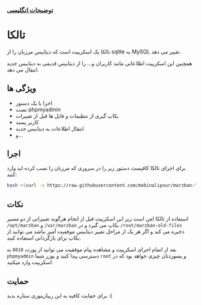 ###  [توضیحات انگلیسی](https://github.com/mobinalipour/marzban-to-mysql)

# تالکا

تالکا یک اسکریپت است که دیتابیس مرزبان را از sqlite به MySQL تغییر می دهد.

همچنین این اسکریپت اطلاعاتی مانند کاربران و... را از دیتابیس قدیمی به دیتابیس جدید انتقال می دهد.

## ویژگی ها

- اجرا با یک دستور
- نصب phpmyadmin
- بکاپ گیری از تنظیمات و فایل ها قبل از تغییرات
- کاربر پسند
- انتقال اطلاعات به دیتابیس جدید
- و...

## اجرا

برای اجرای تالکا کافیست دستور زیر را در سروری که مرزبان را نصب کرده اید وارد کنید:

```bash
bash <(curl -s https://raw.githubusercontent.com/mobinalipour/marzban-to-mysql/main/marzban-to-mysql.sh)
```
    
## نکات

استفاده از تالکا امن است زیر این اسکریپت قبل از انجام هرگونه تغییراتی از دو مسیر `/opt/marzban` و `/var/marzban` بکاپ می گیرد و در `/root/marzban-old-files` ذخیره می کند و اگر هر یک از مراحل تغییر دیتابیس موفقیت آمیز نباشد می توانید از بکاپ برای بازگردانی استفاده کنید.

بعد از اتمام اجرای اسکریپت و مشاهده پیام موفقیت می توانید از پورت `8010` به `phpmyadmin` دسترسی پیدا کنید و یوزر شما `root` و پسوردتان چیزی خواهد بود که در اسکریپت وارد میکنید.


## حمایت

برای حمایت کافیه به این ریپازیتوری ستاره بدید :(
